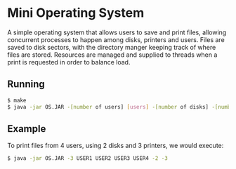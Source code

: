 Mini Operating System
====================

A simple operating system that allows users to save and print files, allowing concurrent processes to happen among disks, printers and users. Files are saved to disk sectors, with the directory manger keeping track of where files are stored. Resources are managed and supplied to threads when a print is requested in order to balance load.

Running
-------
```sh
$ make
$ java -jar OS.JAR -[number of users] [users] -[number of disks] -[number of printers]
```

Example
-------
To print files from 4 users, using 2 disks and 3 printers, we would execute:
```sh
$ java -jar OS.JAR -3 USER1 USER2 USER3 USER4 -2 -3
```